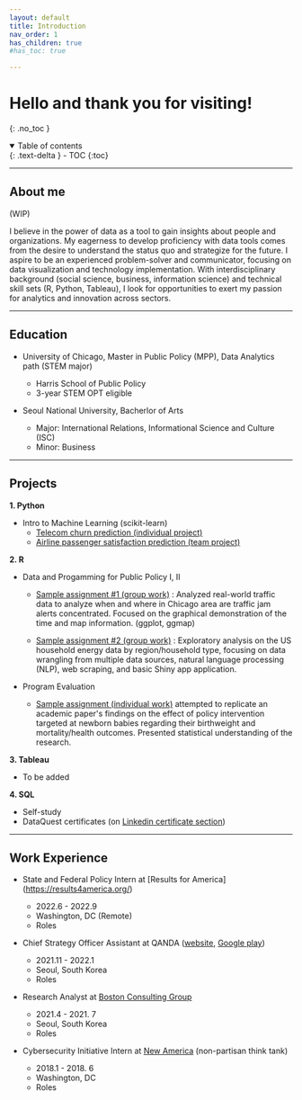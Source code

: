 ```yaml
---
layout: default
title: Introduction
nav_order: 1
has_children: true
#has_toc: true

---
```


# Hello and thank you for visiting!

{: .no_toc }

<details open markdown="block">
  <summary>
    Table of contents
  </summary>
  {: .text-delta }
- TOC
{:toc}
</details>

---

## About me

(WIP)

I believe in the power of data as a tool to gain insights about people and organizations. My eagerness to develop proficiency with data tools comes from the desire to understand the status quo and strategize for the future. I aspire to be an experienced problem-solver and communicator, focusing on data visualization and technology implementation. With interdisciplinary background (social science, business, information science) and technical skill sets (R, Python, Tableau), I look for opportunities to exert my passion for analytics and innovation across sectors.

----

## Education
- University of Chicago, Master in Public Policy (MPP), Data Analytics path (STEM major)
  - Harris School of Public Policy
  - 3-year STEM OPT eligible

- Seoul National University, Bacherlor of Arts
  - Major: International Relations, Informational Science and Culture (ISC)
  - Minor: Business

---

## Projects

**1. Python** 
- Intro to Machine Learning (scikit-learn)
  * [Telecom churn prediction (individual project)](https://github.com/Leesdata/project_harris/tree/main/python/ML_telecom_churn)
  * [Airline passenger satisfaction prediction (team project)](https://github.com/Leesdata/project_harris/tree/main/python/ML_airline_satisfaction)


**2. R**
- Data and Progamming for Public Policy I, II
  * [Sample assignment #1 (group work)](https://github.com/Leesdata/project_harris/tree/main/R/1_traffic_jam_examination) : Analyzed real-world traffic data to analyze when and where in Chicago area are traffic jam alerts concentrated. Focused on the graphical demonstration of the time and map information. (ggplot, ggmap)
  
  * [Sample assignment #2 (group work)](https://github.com/Leesdata/project_harris/tree/b9e7319172d7f30def16badf6615c619c03710f0/R/2_energy_consumption_project) :  Exploratory analysis on the US household energy data by region/household type, focusing on data wrangling from multiple data sources, natural language processing (NLP), web scraping, and basic Shiny app application. 
  
- Program Evaluation
  * [Sample assignment (individual work)](https://github.com/Leesdata/project_harris/tree/main/R/3_program_evaluation) attempted to replicate an academic paper's findings on the effect of policy intervention targeted at newborn babies regarding their birthweight and mortality/health outcomes. Presented statistical understanding of the research. 


**3. Tableau**
- To be added

**4. SQL**
- Self-study
- DataQuest certificates (on [Linkedin certificate section](https://www.linkedin.com/in/lee-kyung-ko/))


---

## Work Experience
- State and Federal Policy Intern at [Results for America] (https://results4america.org/) 
   - 2022.6 - 2022.9
   - Washington, DC (Remote)
   - Roles
   
- Chief Strategy Officer Assistant at QANDA ([website](https://qanda.ai/en), [Google play](https://play.google.com/store/apps/details?id=com.mathpresso.qanda&hl=en_US&gl=US)) 
   - 2021.11 - 2022.1
   - Seoul, South Korea
   - Roles

- Research Analyst at [Boston Consulting Group](https://www.bcg.com/) 
   - 2021.4 - 2021. 7
   - Seoul, South Korea
   - Roles

- Cybersecurity Initiative Intern at [New America](https://www.newamerica.org/) (non-partisan think tank) 
   - 2018.1 - 2018. 6
   - Washington, DC
   - Roles


 

